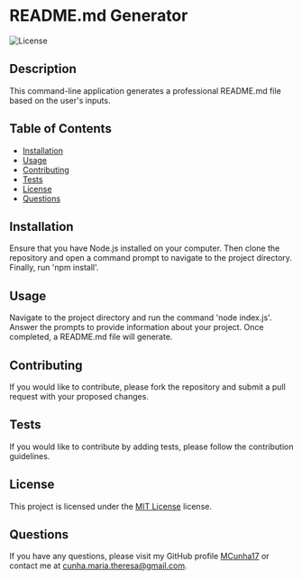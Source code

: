 # README.md Generator

![License](https://img.shields.io/badge/license-MIT%20License-blue.svg)

## Description
This command-line application generates a professional README.md file based on the user's inputs.

## Table of Contents
* [Installation](#installation)
* [Usage](#usage)
* [Contributing](#contributing)
* [Tests](#tests)
* [License](#license)
* [Questions](#questions)

## Installation
Ensure that you have Node.js installed on your computer. Then clone the repository and open a command prompt to navigate to the project directory. Finally, run 'npm install'.

## Usage
Navigate to the project directory and run the command 'node index.js'. Answer the prompts to provide information about your project. Once completed, a README.md file will generate.

## Contributing
If you would like to contribute, please fork the repository and submit a pull request with your proposed changes.

## Tests
If you would like to contribute by adding tests, please follow the contribution guidelines.


## License

This project is licensed under the [MIT License](https://choosealicense.com/licenses/mit-license/) license.


## Questions
If you have any questions, please visit my GitHub profile [MCunha17](https://github.com/MCunha17) or contact me at cunha.maria.theresa@gmail.com.
